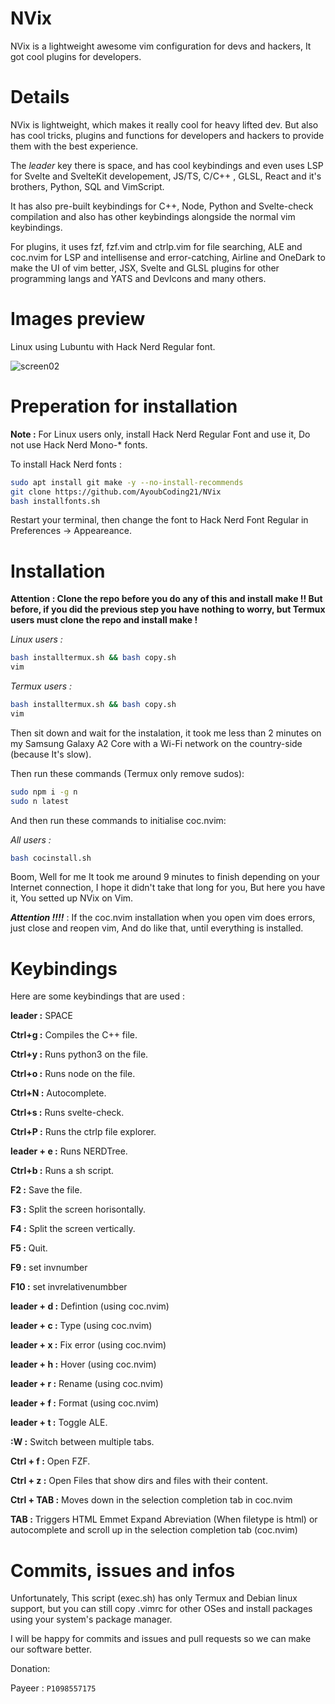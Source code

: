 # NVix
NVix is a lightweight awesome vim configuration for devs and hackers, It got cool plugins for developers.
# Details
NVix is lightweight, which makes it really cool for heavy lifted dev. But also has cool tricks, plugins and functions for developers and hackers to provide them with the best experience.

The *leader* key there is space, and has cool keybindings and even uses LSP for Svelte and SvelteKit developement, JS/TS, C/C++ , GLSL, React and it's brothers, Python, SQL and VimScript.

It has also pre-built keybindings for C++, Node, Python and Svelte-check compilation and also has other keybindings alongside the normal vim keybindings.

For plugins, it uses fzf, fzf.vim and ctrlp.vim for file searching, ALE and coc.nvim for LSP and intellisense and error-catching, Airline and OneDark to make the UI of vim better, JSX, Svelte and GLSL plugins for other programming langs and YATS and DevIcons and many others.

# Images preview

Linux using Lubuntu with Hack Nerd Regular font.

![screen02](https://github.com/AyoubCoding21/NVix/assets/120122307/b8ccc32c-f30c-4e0c-bdaa-3babe4080f0b)

# Preperation for installation

**Note :** For Linux users only, install Hack Nerd Regular Font and use it, Do not use Hack Nerd Mono-* fonts.

To install Hack Nerd fonts :

```sh
sudo apt install git make -y --no-install-recommends
git clone https://github.com/AyoubCoding21/NVix
bash installfonts.sh
```

Restart your terminal, then change the font to Hack Nerd Font Regular in Preferences -> Appeareance.

# Installation

**Attention : Clone the repo before you do any of this and install make !! But before, if you did the previous step you have nothing to worry, but Termux users must clone the repo and install make !**

*Linux users :*

```sh
bash installtermux.sh && bash copy.sh
vim
```

*Termux users :*

```sh
bash installtermux.sh && bash copy.sh
vim
```

Then sit down and wait for the instalation, it took me less than 2 minutes on my Samsung Galaxy A2 Core with a Wi-Fi network on the country-side (because It's slow).

Then run these commands (Termux only remove sudos):

```sh
sudo npm i -g n
sudo n latest
```

And then run these commands to initialise coc.nvim:

*All users :*

```sh
bash cocinstall.sh
```

Boom, Well for me It took me around 9 minutes to finish depending on your Internet connection, I hope it didn't take that long for you, But here you have it, You setted up NVix on Vim.

***Attention !!!!*** : If the coc.nvim installation when you open vim does errors, just close and reopen vim, And do like that, until everything is installed.

# Keybindings

Here are some keybindings that are used :

**leader :** SPACE

**Ctrl+g :** Compiles the C++ file.

**Ctrl+y :** Runs python3 on the file.

**Ctrl+o :** Runs node on the file.

**Ctrl+N :** Autocomplete.

**Ctrl+s :** Runs svelte-check.

**Ctrl+P :** Runs the ctrlp file explorer.

**leader + e :** Runs NERDTree.

**Ctrl+b :** Runs a sh script.

**F2 :** Save the file.

**F3 :** Split the screen horisontally.

**F4 :** Split the screen vertically.

**F5 :** Quit.

**F9 :** set invnumber

**F10 :** set invrelativenumbber

**leader + d :** Defintion (using coc.nvim)

**leader + c :** Type (using coc.nvim)

**leader + x :** Fix error (using coc.nvim)

**leader + h :** Hover (using coc.nvim)

**leader + r :** Rename (using coc.nvim)

**leader + f :** Format (using coc.nvim)

**leader + t :** Toggle ALE.

**:W :** Switch between multiple tabs.

**Ctrl + f :** Open FZF.

**Ctrl + z :** Open Files that show dirs and files with their content.

**Ctrl + TAB :** Moves down in the selection completion tab in coc.nvim

**TAB :** Triggers HTML Emmet Expand Abreviation (When filetype is html) or autocomplete and scroll up in the selection completion tab (coc.nvim)

# Commits, issues and infos

Unfortunately, This script (exec.sh) has only Termux and Debian linux support, but you can still copy .vimrc for other OSes and install packages using your system's package manager.

I will be happy for commits and issues and pull requests so we can make our software better.

Donation:

Payeer : ```P1098557175```
